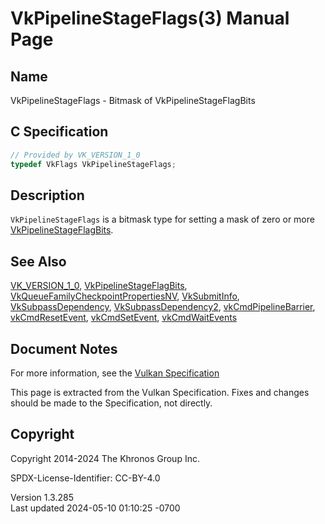# VkPipelineStageFlags(3) Manual Page

## Name

VkPipelineStageFlags - Bitmask of VkPipelineStageFlagBits



## <a href="#_c_specification" class="anchor"></a>C Specification

``` c
// Provided by VK_VERSION_1_0
typedef VkFlags VkPipelineStageFlags;
```

## <a href="#_description" class="anchor"></a>Description

`VkPipelineStageFlags` is a bitmask type for setting a mask of zero or
more [VkPipelineStageFlagBits](https://registry.khronos.org/vulkan/specs/1.3-extensions/man/html/VkPipelineStageFlagBits.html).

## <a href="#_see_also" class="anchor"></a>See Also

[VK_VERSION_1_0](https://registry.khronos.org/vulkan/specs/1.3-extensions/man/html/VK_VERSION_1_0.html),
[VkPipelineStageFlagBits](https://registry.khronos.org/vulkan/specs/1.3-extensions/man/html/VkPipelineStageFlagBits.html),
[VkQueueFamilyCheckpointPropertiesNV](https://registry.khronos.org/vulkan/specs/1.3-extensions/man/html/VkQueueFamilyCheckpointPropertiesNV.html),
[VkSubmitInfo](https://registry.khronos.org/vulkan/specs/1.3-extensions/man/html/VkSubmitInfo.html),
[VkSubpassDependency](https://registry.khronos.org/vulkan/specs/1.3-extensions/man/html/VkSubpassDependency.html),
[VkSubpassDependency2](https://registry.khronos.org/vulkan/specs/1.3-extensions/man/html/VkSubpassDependency2.html),
[vkCmdPipelineBarrier](https://registry.khronos.org/vulkan/specs/1.3-extensions/man/html/vkCmdPipelineBarrier.html),
[vkCmdResetEvent](https://registry.khronos.org/vulkan/specs/1.3-extensions/man/html/vkCmdResetEvent.html),
[vkCmdSetEvent](https://registry.khronos.org/vulkan/specs/1.3-extensions/man/html/vkCmdSetEvent.html),
[vkCmdWaitEvents](https://registry.khronos.org/vulkan/specs/1.3-extensions/man/html/vkCmdWaitEvents.html)

## <a href="#_document_notes" class="anchor"></a>Document Notes

For more information, see the <a
href="https://registry.khronos.org/vulkan/specs/1.3-extensions/html/vkspec.html#VkPipelineStageFlags"
target="_blank" rel="noopener">Vulkan Specification</a>

This page is extracted from the Vulkan Specification. Fixes and changes
should be made to the Specification, not directly.

## <a href="#_copyright" class="anchor"></a>Copyright

Copyright 2014-2024 The Khronos Group Inc.

SPDX-License-Identifier: CC-BY-4.0

Version 1.3.285  
Last updated 2024-05-10 01:10:25 -0700
